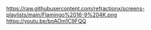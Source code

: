 https://raw.githubusercontent.com/refractionx/screens-playlists/main/Flamingo%2016-9%204K.png
https://youtu.be/boAOm1C9FQQ
